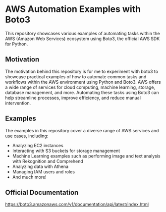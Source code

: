 # AWS Automation Examples with Boto3

This repository showcases various examples of automating tasks within the AWS (Amazon Web Services) ecosystem using Boto3, the official AWS SDK for Python.

## Motivation

The motivation behind this repository is for me to experiment with boto3 to showcase practical examples of how to automate common tasks and workflows within the AWS environment using Python and Boto3. AWS offers a wide range of services for cloud computing, machine learning, storage, database management, and more. Automating these tasks using Boto3 can help streamline processes, improve efficiency, and reduce manual intervention.


## Examples

The examples in this repository cover a diverse range of AWS services and use cases, including:

- Analyzing EC2 instances
- Interacting with S3 buckets for storage management
- Machine Learning examples such as performing image and text analysis with Rekognition and Comprehend
- Analyzing data with Athena
- Managing IAM users and roles
- And much more!

## Official Documentation
https://boto3.amazonaws.com/v1/documentation/api/latest/index.html

